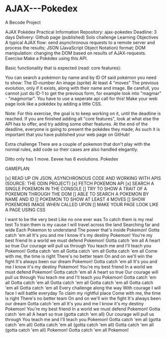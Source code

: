 # AJAX---Pokedex

A Becode Project

AJAX Pokédex
Practical Information
Repository: ajax-pokedex
Deadline: 3 days
Delivery: Github page (published)
Solo challenge
Learning Objectives
A typical AJAX flow: send asynchronous requests to a remote server and process the results;
JSON (JavaScript Object Notation) format;
DOM manipulation: changing the DOM based on results of AJAX-requests.
Exercise
Make a Pokédex using this API.

Basic functionality that is expected (read: core features):

You can search a pokémon by name and by ID
Of said pokémon you need to show:
The ID-number
An image (sprite)
At least 4 "moves"
The previous evolution, only if it exists, along with their name and image. Be carefull, you cannot just do ID-1 to get the previous form, for example look into "magmar" - "magmortar". You have to use a seperate api call for this!
Make your web page look like a pokédex by adding a little CSS.

Note: For this exercise, the goal is to keep working on it, until the deadline is reached. If you are finished adding all "core features", look at what else the API has to offer, and try adding some other features. At the end of the deadline, everyone is going to present the pokédex they made; As such it is important that you have published your web page on GitHub!

Extra challenge
There are a couple of pokemon that don't play with the normal rules, add code so their cases are also handled elegantly.

Ditto only has 1 move.
Eevee has 6 evolutions.
Pokedex

GAMEPLAN

[x] READ UP ON JSON, ASYNCHRONOUS CODE AND WORKING WITH APIS (SOURCE: THE ODIN PROJECT)
[x] FETCH POKEMON API
[x] SEARCH A SINGLE POKEMON IN THE CONSOLE
[] TRY TO SHOW A TRAIT OF A POKEMON THROUGH THE DOM
[] ABLE TO SEARCH A POKEMON BY NAME AND ID
[] POKEMON TO SHOW AT LEAST 4 MOVES
[] SHOW POKEMONS IMAGE WHEN CALLED UPON
[] MAKE YOUR PAGE LOOK LIKE A PAGE USING CSS

I want to be the very best
Like no one ever was
To catch them is my real test
To train them is my cause
I will travel across the land
Searching far and wide
Each Pokemon to understand
The power that's inside
Pokemon!
Gotta catch 'em all
It's you and me
I know it's my destiny
Pokemon!
You're my best friend
In a world we must defend
Pokemon!
Gotta catch 'em all
A heart so true
Our courage will pull us through
You teach me and I'll teach you
Pokemon!
Gotta catch 'em all
Gotta catch 'em all
Gotta catch 'em all
Come with me, the time is right
There's no better team
On and on we'll win the fight
It's always been our dream
Pokemon!
Gotta catch 'em all
It's you and me
I know it's my destiny
Pokemon!
You're my best friend
In a world we must defend
Pokemon!
Gotta catch 'em all
A heart so true
Our courage will pull us through
You teach me and I'll teach you
Pokemon!
Gotta catch 'em all
Gotta catch 'em all
Gotta catch 'em all
Gotta catch 'em all
Gotta catch 'em all
Gotta catch 'em all
Every challenge along the way
With courage I will face
I will battle everyday
To claim my rightful place
Come with me, the time is right
There's no better team
On and on we'll win the fight
It's always been our dream
Gotta catch 'em all
It's you and me
I know it's my destiny
Pokemon!
You're my best friend
In a world we must defend
Pokemon!
Gotta catch 'em all
A heart so true (gotta catch 'em all)
Our courage will pull us through
You teach me and I'll teach you
Pokemon!
Gotta catch 'em all (gotta catch 'em all)
Gotta catch 'em all (gotta catch 'em all)
Gotta catch 'em all (gotta catch 'em all)
Pokemon!
Gotta catch 'em all
Pokemon!
